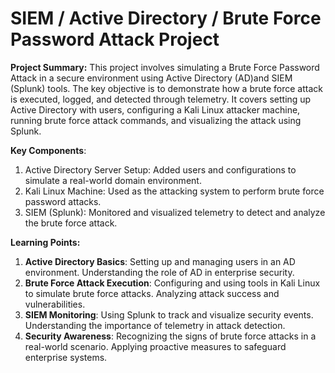 # SIEM / Active Directory / Brute Force Password Attack Project

**Project Summary:**
This project involves simulating a Brute Force Password Attack in a secure environment using Active Directory (AD)and SIEM (Splunk) tools. The key objective is to demonstrate how a brute force attack is executed, logged, and detected through telemetry. It covers setting up Active Directory with users, configuring a Kali Linux attacker machine, running brute force attack commands, and visualizing the attack using Splunk.

**Key Components**:
1.	Active Directory Server Setup: Added users and configurations to simulate a real-world domain environment.
2.	Kali Linux Machine: Used as the attacking system to perform brute force password attacks.
3.	SIEM (Splunk): Monitored and visualized telemetry to detect and analyze the brute force attack.

**Learning Points:**
1.	**Active Directory Basics**: Setting up and managing users in an AD environment. Understanding the role of AD in enterprise security.
2.	**Brute Force Attack Execution**: Configuring and using tools in Kali Linux to simulate brute force attacks. Analyzing attack success and vulnerabilities.
3.	**SIEM Monitoring**: Using Splunk to track and visualize security events. Understanding the importance of telemetry in attack detection.
4.	**Security Awareness**: Recognizing the signs of brute force attacks in a real-world scenario. Applying proactive measures to safeguard enterprise systems.
